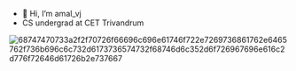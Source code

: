 - 👋 Hi, I’m amal_vj
- CS undergrad at CET Trivandrum

    


<!---
amalvj7/amalvj7 is a ✨ special ✨ repository because its `README.md` (this file) appears on your GitHub profile.
You can click the Preview link to take a look at your changes.
--->
![68747470733a2f2f70726f66696c696e61746f722e7269736861762e6465762f736b696c6c732d6173736574732f68746d6c352d6f726967696e616c2d776f72646d61726b2e737667](https://github.com/amalvj7/amalvj7/assets/137927090/25490126-71f0-421e-9a0f-168e58ed2f32)
